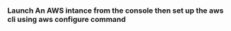 ### Launch An AWS intance from the console then set up the aws cli using aws configure command ####
